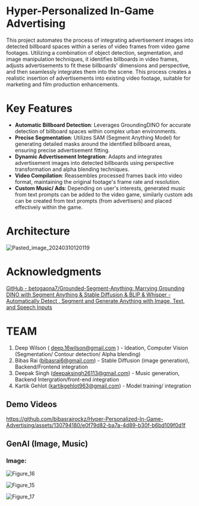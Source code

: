# Hyper-Personalized In-Game Advertising
This project automates the process of integrating advertisement images into detected billboard spaces within a series of video frames from video game footages. Utilizing a combination of object detection, segmentation, and image manipulation techniques, it identifies billboards in video frames, adjusts advertisements to fit these billboards' dimensions and perspective, and then seamlessly integrates them into the scene. This process creates a realistic insertion of advertisements into existing video footage, suitable for marketing and film production enhancements.

# Key Features

- **Automatic Billboard Detection**: Leverages GroundingDINO for accurate detection of billboard spaces within complex urban environments.
- **Precise Segmentation**: Utilizes SAM (Segment Anything Model) for generating detailed masks around the identified billboard areas, ensuring precise advertisement fitting.
- **Dynamic Advertisement Integration**: Adapts and integrates advertisement images into detected billboards using perspective transformation and alpha blending techniques.
- **Video Compilation**: Reassembles processed frames back into video format, maintaining the original footage's frame rate and resolution.
- **Custom Music/ Ads**: Depending on user's interests, generated music from text prompts can be added to the video game, similarly custom ads can be created from text prompts (from advertisers) and placed effectively within the game.


# Architecture 
![Pasted_image_20240310120119](https://github.com/bibasrairockz/Hyper-Personalized-In-Game-Advertising/assets/130794180/a3013527-4627-40d2-a8ff-b9f73363c997)  

# Acknowledgments
[GitHub - betogaona7/Grounded-Segment-Anything: Marrying Grounding DINO with Segment Anything & Stable Diffusion & BLIP & Whisper - Automatically Detect , Segment and Generate Anything with Image, Text, and Speech Inputs](https://github.com/betogaona7/Grounded-Segment-Anything?tab=readme-ov-file)

# TEAM
1. Deep Wilson ( deep.16wilson@gmail.com ) - Ideation, Computer Vision (Segmentation/ Contour detection/ Alpha blending)
2. Bibas Rai (bibasrai6@gmail.com) - Stable Diffusion (image generation), Backend/Frontend integration 
3. Deepak Singh (deepaksingh26113@gmail.com) - Music generation, Backend Intergration/front-end integration 
4. Kartik Gehlot (kartikgehlot963@gmail.com) - Model training/ integration
  
## Demo Videos  


https://github.com/bibasrairockz/Hyper-Personalized-In-Game-Advertising/assets/130794180/e0f79d82-ba7a-4d89-b30f-b6bd109f0d1f  


## GenAI (Image, Music)   
### Image:  
![Figure_16](https://github.com/bibasrairockz/Hyper-Personalized-In-Game-Advertising/assets/130794180/092e3a28-68fa-48cd-aa4d-15fd36a5b5cf)  
  
![Figure_15](https://github.com/bibasrairockz/Hyper-Personalized-In-Game-Advertising/assets/130794180/85708e67-7a5f-4d30-bac7-fef2d36c375e)  
  
![Figure_17](https://github.com/bibasrairockz/Hyper-Personalized-In-Game-Advertising/assets/130794180/70a1c548-0301-442d-933e-78a8fd42abfa)





